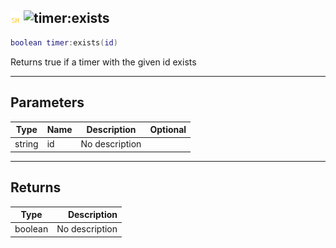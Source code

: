 ## ![shared](../../.gitbook/assets/shared.png) ![timer](./readme/timer "mention"):exists

```lua
boolean timer:exists(id)
```

Returns true if a timer with the given id exists

------
## Parameters

| Type   | Name | Description | Optional |
| ------ | ---- | ----------- | -------: |
| string | id | No description |  |


------
## Returns

| Type   | Description |
| ------ | ----------: |
| boolean | No description |

